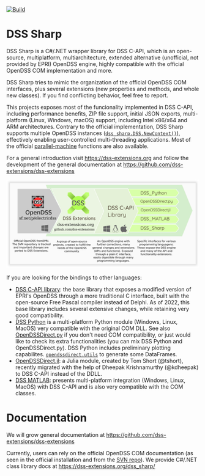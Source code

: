 [![Build](https://github.com/dss-extensions/dss_sharp/actions/workflows/dotnet.yml/badge.svg)](https://github.com/dss-extensions/dss_sharp/actions/workflows/dotnet.yml)

# DSS Sharp

DSS Sharp is a C#/.NET wrapper library for DSS C-API, which is an open-source, multiplatform, multiarchitecture, extended alternative (unofficial, not provided by EPRI) OpenDSS engine, highly compatible with the official OpenDSS COM implementation and more.

DSS Sharp tries to mimic the organization of the official OpenDSS COM interfaces, plus several extensions (new properties and methods, and whole new classes). If you find conflicting behavior, feel free to report.

This projects exposes most of the funcionality implemented in DSS C-API, including performance benefits, ZIP file support, initial JSON exports, multi-platform (Linux, Windows, macOS) support, including Intel x86/x64 and ARM architectures. Contrary to the official implementation, DSS Sharp supports multiple OpenDSS instances ([`dss_sharp.DSS.NewContext()`](https://dss-extensions.org/dss_sharp/html/d0e4d400-3bd9-1244-3cac-8f1234cbad9f.htm)), effectively enabling user-controlled multi-threading applications. Most of the official [parallel-machine](https://dss-extensions.org/dss_sharp/html/f3440753-3e74-bdb2-81c6-9052f8742d7e.htm) functions are also available.

For a general introduction visit https://dss-extensions.org and follow the development of the general documentation at https://github.com/dss-extensions/dss-extensions

<p align="center">
    <img alt="Overview of related repositories" src="https://raw.githubusercontent.com/dss-extensions/dss_capi/master/docs/images/repomap.png" width=600>
</p>

If you are looking for the bindings to other languages:

- [DSS C-API library](http://github.com/dss-extensions/dss_capi/): the base library that exposes a modified version of EPRI's OpenDSS through a more traditional C interface, built with the open-source Free Pascal compiler instead of Delphi. As of 2022, this base library includes several extensive changes, while retaining very good compatibility.
- [DSS Python](http://github.com/dss-extensions/dss_python/) is a multi-platform Python module (Windows, Linux, MacOS) very compatible with the original COM DLL. See also [OpenDSSDirect.py](http://github.com/dss-extensions/OpenDSSDirect.py/) if you don't need COM compatibility, or just would like to check its extra functionalities (you can mix DSS Python and OpenDSSDirect.py). DSS Python includes preliminary plotting capabilites.
[`opendssdirect.utils`](https://dss-extensions.org/OpenDSSDirect.py/opendssdirect.html#module-opendssdirect.utils) to generate some DataFrames.
- [OpenDSSDirect.jl](http://github.com/dss-extensions/OpenDSSDirect.jl/): a Julia module, created by Tom Short (@tshort), recently migrated with the help of Dheepak Krishnamurthy (@kdheepak) to DSS C-API instead of the DDLL.
- [DSS MATLAB](http://github.com/dss-extensions/dss_matlab/): presents multi-platform integration (Windows, Linux, MacOS) with DSS C-API and is also very compatible with the COM classes.

# Documentation

We will grow general documentation at https://github.com/dss-extensions/dss-extensions

Currently, users can rely on the official OpenDSS COM documentation (as seen in the official installation and from the [SVN repo](https://sourceforge.net/p/electricdss/code/HEAD/tree/trunk/Version8/Distrib/Doc/)). We provide C#/.NET class library docs at https://dss-extensions.org/dss_sharp/

